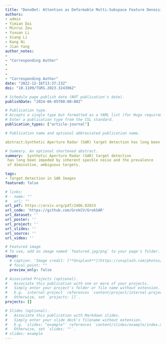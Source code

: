 ```yaml
---
title: "DenoDet: Attention as Deformable Multi-Subspace Feature Denoising for Target Detection in SAR Images"
authors:
- admin
- Yimian Dai
- Minrui Zou
- Yuxuan Li
- Xiang Li
- Kang Ni
- Jian Yang
author_notes:
- 
- "Corresponding Author"
- 
- 
- 
- "Corresponding Author"
date: "2022-12-16T13:37:23Z"
doi: "10.1109/TGRS.2023.3243062"

# Schedule page publish date (NOT publication's date).
publishDate: "2024-06-05T00:00:00Z"

# Publication type.
# Accepts a single type but formatted as a YAML list (for Hugo requirements).
# Enter a publication type from the CSL standard.
publication_types: ["article-journal"]

# Publication name and optional abbreviated publication name.

abstract:Synthetic Aperture Radar (SAR) target detection has long been impeded by inherent speckle noise and the prevalence of diminutive, ambiguous targets. While deep neural networks have advanced SAR target detection, their intrinsic low-frequency bias and static post-training weights falter with coherent noise and preserving subtle details across heterogeneous terrains. Motivated by traditional SAR image denoising, we propose DenoDet, a network aided by explicit frequency domain transform to calibrate convolutional biases and pay more attention to high-frequencies, forming a natural multi-scale subspace representation to detect targets from the perspective of multi-subspace denoising. We design TransDeno, a dynamic frequency domain attention module that performs as a transform domain soft thresholding operation, dynamically denoising across subspaces by preserving salient target signals and attenuating noise. To adaptively adjust the granularity of subspace processing, we also propose a deformable group fully-connected layer (DeGroFC) that dynamically varies the group conditioned on the input features. Without bells and whistles, our plug-and-play TransDeno sets state-of-the-art scores on multiple SAR target detection datasets. The code is available at https://github.com/GrokCV/GrokSAR.

# Summary. An optional shortened abstract.
summary:  Synthetic Aperture Radar (SAR) target detection
 has long been impeded by inherent speckle noise and the prevalence
 of diminutive, ambiguous targets.

tags:
- Target Detection in SAR Images
featured: false

# links:
# - name: ""
#   url: ""
url_pdf: https://arxiv.org/pdf/2406.02833
url_code: 'https://github.com/GrokCV/GrokSAR'
url_dataset: ''
url_poster: ''
url_project: ''
url_slides: ''
url_source: ''
url_video: ''

# Featured image
# To use, add an image named `featured.jpg/png` to your page's folder. 
image:
  # caption: 'Image credit: [**Unsplash**](https://unsplash.com/photos/jdD8gXaTZsc)'
  # focal_point: ""
  preview_only: false

# Associated Projects (optional).
#   Associate this publication with one or more of your projects.
#   Simply enter your project's folder or file name without extension.
#   E.g. `internal-project` references `content/project/internal-project/index.md`.
#   Otherwise, set `projects: []`.
projects: []

# Slides (optional).
#   Associate this publication with Markdown slides.
#   Simply enter your slide deck's filename without extension.
#   E.g. `slides: "example"` references `content/slides/example/index.md`.
#   Otherwise, set `slides: ""`.
# slides: example
---
```

